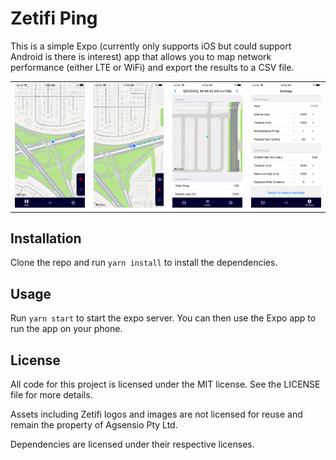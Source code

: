 # Zetifi Ping

This is a simple Expo (currently only supports iOS but could support Android is there is interest) app that allows you to map network performance (either LTE or WiFi) and export the results to a CSV file.

<table>
  <tr>
    <td><img src="screenshots/not-recording-screen.png"></td>
    <td><img src="screenshots/actively-recording-screen.png"></td>
    <td><img src="screenshots/log-screen.png"></td>
    <td><img src="screenshots/settings-screen.png"></td>
  </tr>
</table>

## Installation

Clone the repo and run `yarn install` to install the dependencies.

## Usage

Run `yarn start` to start the expo server. You can then use the Expo app to run the app on your phone.

## License

All code for this project is licensed under the MIT license. See the LICENSE file for more details.

Assets including Zetifi logos and images are not licensed for reuse and remain the property of Agsensio Pty Ltd.

Dependencies are licensed under their respective licenses.
